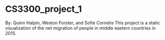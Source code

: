 # CS3300_project_1
By: Quinn Halpin, Weston Forster, and Sofie Cornelis
<n>This project is a static visualization of the net migration of people in middle eastern countries in 2015.
